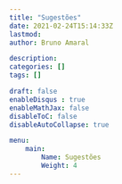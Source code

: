 ```yaml
---
title: "Sugestões"
date: 2021-02-24T15:14:33Z
lastmod: 
author: Bruno Amaral

description: 
categories: []
tags: []

draft: false
enableDisqus : true
enableMathJax: false
disableToC: false
disableAutoCollapse: true

menu:
    main:
        Name: Sugestões
        Weight: 4
---
```


